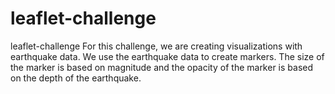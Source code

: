 # leaflet-challenge
leaflet-challenge
For this challenge, we are creating visualizations with earthquake data. We use the earthquake data to create markers. The size of the marker is based on magnitude and the opacity of the marker is based on the depth of the earthquake.
